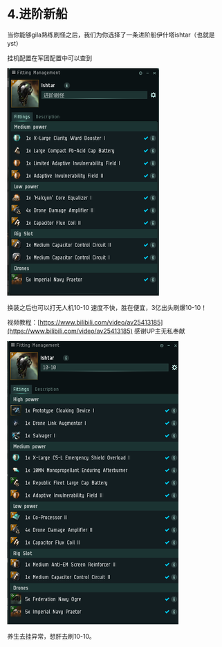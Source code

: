 # 4.进阶新船

当你能够gila熟练刷怪之后，我们为你选择了一条进阶船伊什塔ishtar（也就是yst）

挂机配置在军团配置中可以查到

![](../.gitbook/assets/yst_farming.png)

换装之后也可以打无人机10-10 速度不快，胜在便宜，3亿出头刷爆10-10！ 

视频教程：[https://www.bilibili.com/video/av25413185](https://www.bilibili.com/video/av25413185)   感谢UP主无私奉献

![](../.gitbook/assets/yst_10_10.png)

养生去挂异常，想肝去刷10-10。

